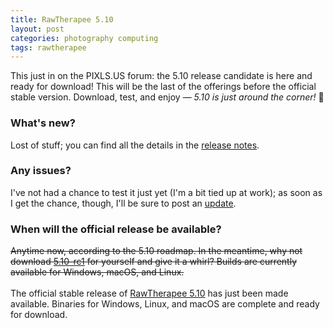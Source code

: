 ```yaml
---
title: RawTherapee 5.10
layout: post
categories: photography computing
tags: rawtherapee
---
```


This just in on the PIXLS.US forum: the 5.10 release candidate is here and ready for download! This will be the last of the offerings before the official stable version. Download, test, and enjoy&nbsp;— <i>5.10 is just around the corner!</i> 🎉

<!--<p>
<center>
<img src="https://www.talent-republic.tv/wp-content/uploads/2020/08/RawTherapee-768x113.png" alt="RT Logo" width="500>
</center>
</p>-->

### What's new? ###

Lost of stuff; you can find all the details in the [release&nbsp;notes](https://github.com/Beep6581/RawTherapee/blob/6967de2f89d5b49b5818f4afa27aa0f941b4028f/RELEASE_NOTES.txt).

### Any issues? ###

I've not had a chance to test it just yet (I'm a bit tied up at work); as soon as I get the chance, though, I'll be sure to post an [update](https://discuss.pixls.us/t/rawtherapee-5-10-release-candidate-1-ready/42051/8?u=martbetz).

### When will the official release be available? ###

<s>Anytime now, according to the 5.10 roadmap. In the meantime, why not download [5.10-rc1](https://discuss.pixls.us/t/rawtherapee-5-10-release-candidate-1-ready/42051) for yourself and give it a whirl? Builds are currently available for Windows, macOS, and Linux.</s>
<br><br>
The official stable release of [RawTherapee 5.10](http://rawtherapee.com) has just been made available. Binaries for Windows, Linux, and macOS are complete and ready for download.

